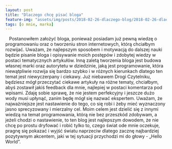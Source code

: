 ```yaml
---
layout: post
title: "Dlaczego chcę pisać bloga"
feature-img: "assets/img/posts/2018-02-26-dlaczego-blog/2018-02-26-dlaczego-blog.jpeg"
tags: [o mnie, marka]
---
```


<font class="base-font-size">
&nbsp;&nbsp;&nbsp;Postanowiłem założyć bloga, ponieważ posiadam już pewną wiedzę o programowaniu oraz o tworzeniu stron internetowych, którą chciałbym rozwijać. Uważam, że najlepszym sposobem i motywacją do dalszej nauki będzie pisanie bloga i opisywanie moich postępów i zdobytej wiedzy w postaci tematycznych artykułów. Inną zaletą tworzenia bloga jest budowa własnej marki oraz autorytetu w dziedzinie, jaką jest programowanie, która niewątpliwie rozwija się bardzo szybko i w różnych kierunkach dlatego ten temat jest niewyczerpany i ciekawy. Już niebawem Drogi Czytelniku, będziesz mógł przeczytać ciekawe artykuły na różne tematy, chciałbym, abyś zostawił jakiś feedback dla mnie, najlepiej w postaci komentarza pod wpisami. Zdaję sobie sprawę, że nie jestem perfekcyjny i jeszcze dużo wody musi upłynąć, zanim będę mógł się nazwać ekspertem. Uważam, że najważniejsze jest nastawienie do tego, co się robi i żeby mieć wyznaczony jasno sprecyzowany i mierzalny cel. Moim celem jest dzielić się z innymi wiedzą na temat programowania, którą nie bez przeszkód zdobywam, a jeżeli chodzi o nastawienie, to ten blog jest najlepszym dowodem, że nie chcę po prostu dryfować i robić tylko to, czego świat ode mnie oczekuje, pragnę się pokazać i wyjść światu naprzeciw dlatego zacznę najbardziej pozytywnym akcentem, jaki w tej sytuacji przychodzi mi do głowy - „Hello World”.
</font>
